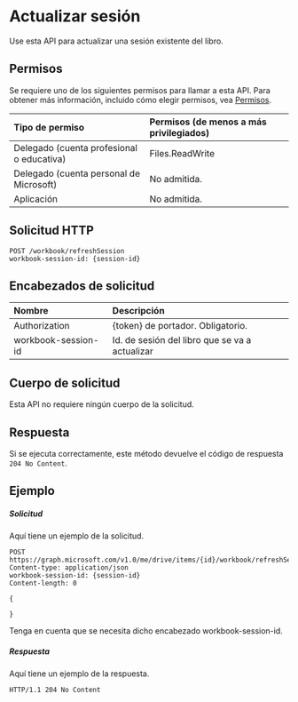 # <a name="refresh-session"></a>Actualizar sesión

Use esta API para actualizar una sesión existente del libro. 

## <a name="permissions"></a>Permisos
Se requiere uno de los siguientes permisos para llamar a esta API. Para obtener más información, incluido cómo elegir permisos, vea [Permisos](../../../concepts/permissions_reference.md).

|Tipo de permiso      | Permisos (de menos a más privilegiados)              |
|:--------------------|:---------------------------------------------------------|
|Delegado (cuenta profesional o educativa) | Files.ReadWrite    |
|Delegado (cuenta personal de Microsoft) | No admitida.    |
|Aplicación | No admitida. |

## <a name="http-request"></a>Solicitud HTTP
<!-- { "blockType": "ignored" } -->
```http
POST /workbook/refreshSession
workbook-session-id: {session-id}
```
## <a name="request-headers"></a>Encabezados de solicitud
| Nombre       | Descripción|
|:---------------|:----------|
| Authorization  | {token} de portador. Obligatorio. |
| workbook-session-id | Id. de sesión del libro que se va a actualizar |

## <a name="request-body"></a>Cuerpo de solicitud
Esta API no requiere ningún cuerpo de la solicitud.

## <a name="response"></a>Respuesta

Si se ejecuta correctamente, este método devuelve el código de respuesta `204 No Content`.

## <a name="example"></a>Ejemplo
##### <a name="request"></a>Solicitud
Aquí tiene un ejemplo de la solicitud.
<!-- {
  "blockType": "request",
  "name": "refresh_excel_session"
}-->
```http
POST https://graph.microsoft.com/v1.0/me/drive/items/{id}/workbook/refreshSession
Content-type: application/json
workbook-session-id: {session-id}
Content-length: 0

{

}
```

Tenga en cuenta que se necesita dicho encabezado workbook-session-id. 


##### <a name="response"></a>Respuesta
Aquí tiene un ejemplo de la respuesta. 

<!-- {
  "blockType": "response",
  "truncated": true
} -->
```http
HTTP/1.1 204 No Content
```